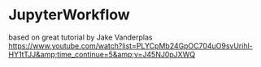 # JupyterWorkflow
based on great tutorial by Jake Vanderplas  https://www.youtube.com/watch?list=PLYCpMb24GpOC704uO9svUrihl-HY1tTJJ&amp;time_continue=5&amp;v=J45NJ0pJXWQ
